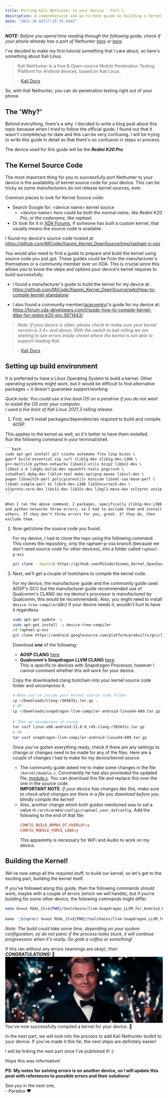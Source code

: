 ```yaml
---
title: Porting Kali Nethunter to your device - Part 1
description: A comprehensive and up-to-date guide on building a kernel and porting Kali Nethunter for any device.
date: "2021-10-02T17:25:35.564Z"
---
```


**_NOTE:_** _Before you spend time reading through the following guide, check if your phone already has a port of Nethunter [here](https://www.kali.org/get-kali/#kali-mobile) or [here](https://stats.nethunter.com/)._

I've decided to make my first tutorial something that I care about, so here's something about Kali Linux.

> Kali NetHunter is a free & Open-source Mobile Penetration Testing Platform for Android devices, based on Kali Linux.
>
> \- [Kali Docs](https://www.kali.org/docs/nethunter/)

So, with Kali Nethunter, you can do penetration testing right out of your phone.

## The 'Why?'

Behind everything, there's a why. I decided to write a blog post about this topic because when I tried to follow the official guide, I found out that it wasn't complete/up-to-date and this can be very confusing. I will be trying to write this guide in detail so that there's no confusion in steps or process.

The device used for this guide will be the **_Redmi K20 Pro_**

## The Kernel Source Code

The most important thing for you to successfully port Nethunter to your device is the availability of kernel source code for your device. This can be tricky as some manufacturers do not release kernel sources, ever.

Common places to look for Kernel Source code:
- Search Google for: <device name\> kernel source
    - _<device name\> here could be both the normal name, like Redmi K20 Pro, or the codename, like raphael._
- Or look for it in [XDA Forums](https://forum.xda-developers.com/), if someone has built a custom kernel, that usually means the source code is available.

I found my device's source code hosted at: https://github.com/MiCode/Xiaomi_Kernel_OpenSource/tree/raphael-p-oss

You would also need to find a guide to prepare and build the kernel using source code you just got. These guides could be from the manufacturer's themselves or a community member over on XDA. This is crucial since this allows you to know the steps and options your device's kernel requires to build successfully.

- I found a manufacturer's guide to build the kernel for my device at: https://github.com/MiCode/Xiaomi_Kernel_OpenSource/wiki/How-to-compile-kernel-standalone

- I also found a community member([acervenky](https://forum.xda-developers.com/m/acervenky.4561985/))'s guide for my device at: https://forum.xda-developers.com/t/guide-how-to-compile-kernel-dtbo-for-redmi-k20-pro.3971443/

>_Note: If your device is older, please check to make sure your kernel version is 3.4+ and above. With the switch to kali rolling we are starting to see errors inside chroot where the kernel is not able to support loading Kali._
>
> \- [Kali Docs](https://www.kali.org/docs/nethunter/porting-nethunter/)

## Setting up build environment

It is preferred to have a Linux Operating System to build a kernel. Other operating systems might work, but it would be difficult to find alternative packages + it doesn't guarantee support/working.

_Quick note: You could use a live boot OS on a pendrive if you do not want to install the OS onto your computer.<br /> I used a live boot of Kali Linux 2021.3 rolling release._

1. First, we'll install packages/dependencies required to build and compile AOSP.

This applies to the kernel as well, so it's better to have them installed. <br />Run the following command in your terminal/shell.

    ```bash
    sudo apt-get install git ccache automake flex lzop bison \
    gperf build-essential zip curl zlib1g-dev zlib1g-dev:i386 \
    g++-multilib python-networkx libxml2-utils bzip2 libbz2-dev \
    libbz2-1.0 libghc-bzlib-dev squashfs-tools pngcrush \
    schedtool dpkg-dev liblz4-tool make optipng maven libssl-dev \
    pwgen libswitch-perl policycoreutils minicom libxml-sax-base-perl \
    libxml-simple-perl bc libc6-dev-i386 lib32ncurses5-dev \
    x11proto-core-dev libx11-dev lib32z-dev libgl1-mesa-dev xsltproc unzip
    ```

    When I ran the above command, 2 packages, specifically zlib1g-dev:i386 and python-networkx threw errors, so I had to exclude them and install others. If they don't throw errors for you, great. If they do, then exclude them.

2. Now get/clone the source code you found.

    For my device, I had to clone the repo using the following command. This clones the repository, only the raphael-p-oss branch (because we don't need source code for other devices), into a folder called `raphael-p-oss`
    ```bash
    git clone --depth=1 https://github.com/MiCode/Xiaomi_Kernel_OpenSource.git -b raphael-p-oss raphael-p-oss
    ```

3. Next, we'll get a couple of toolchains to compile the kernel code.

    For my device, the manufacturer guide and the community guide used AOSP's GCC but the manufacturer guide recommended use of Qualcomm's CLANG (as my device's processor is manufactured by Qualcomm, this would be recommended). Also, you might need to install `device-tree-compiler`(dtc) if your device needs it, wouldn't hurt to have it regardless.

    ```bash
    sudo apt-get update -y
    sudo apt-get install -y device-tree-compiler
    cd raphael-p-oss
    git clone https://android.googlesource.com/platform/prebuilts/gcc/linux-x86/aarch64/aarch64-linux-android-4.9 toolchain
    ```
    Download **_one_** of the following:
    - **AOSP CLANG** [here](https://android.googlesource.com/platform/prebuilts/clang/host/linux-x86/+archive/android-11.0.0_r45/clang-r365631c.tar.gz)
    - **Qualcomm's Snapdragon LLVM CLANG** [here]( https://developer.qualcomm.com/download/sdllvm/snapdragon-llvm-compiler-android-linux64-609.tar.gz).<br />
    This is specific to devices with Snapdragon Processor, however I cannot comment whether this will work for your device.

    Copy the downloaded clang toolchain into your kernel source code folder and uncompress it.

    ```bash
    # When you're inside your kernel source code folder
    cp ~/Downloads/clang-r365631c.tar.gz .
    # OR
    cp ~/Downloads/snapdragon-llvm-compiler-android-linux64-609.tar.gz .

    # Then we uncompress it using
    tar vxzf linux-x86-android-11.0.0_r45-clang-r365631c.tar.gz
    # OR
    tar vxzf snapdragon-llvm-compiler-android-linux64-609.tar.gz
    ```
    
    Once you've gotten everything ready, check if there are any settings to change or changes need to be made for any of the files.
    Here are a couple of changes I had to make for my device/kernel source.

    - The community guide asked me to make some changes in the file `/kernel/module.c`. Conviniently he had also provieded the updated file, [module.c](./module.c). You can download this file and replace this over the one in the source code.<br />
    **IMPORTANT NOTE**: _If your device has changes like this, make sure to check what changes are there in a file you download before you blindly compile the kernel!_
    - Also, another change which both guides mentioned was to set a value in `/arch/arm64/configs/raphael_user_defconfig`. Add the following to the end of that file:
        ```conf
        CONFIG_BUILD_ARM64_DT_OVERLAY=y
        CONFIG_MODULE_FORCE_LOAD=y
        ```
        This apparently is necessary for WiFi and Audio to work on my device. 
    
## Building the Kernel!

We've now setup all the required stuff, to build our kernel, so let's get to the exciting part, building the kernel itself.

If you've followed along this guide, then the following commands should work, maybe with a couple of errors (which we will handle), but if you're building for some other device, the following commands might differ.

```bash
make O=out REAL_CC=${PWD}/toolchains/llvm-Snapdragon_LLVM_for_Android_6.0/prebuilt/linux-x86_64/bin/clang CLANG_TRIPLE=aarch64-linux-gnu- raphael_user_defconfig

make -j$(nproc) O=out REAL_CC=${PWD}/toolchains/llvm-Snapdragon_LLVM_for_Android_6.0/prebuilt/linux-x86_64/bin/clang CLANG_TRIPLE=aarch64-linux-gnu- 2>&1 | tee kernel.log
```
_Note: The build could take some time, depending on your system configuration, so do not panic if the process looks stuck, it will continue progreession when it's ready. Go grab a coffee or something!_

If this ran without any errors (warnings are okay), then **_CONGRATULATIONS_**! 🎉 <br />
<img src="../../assets/cheers.gif" alt="Congratulations" width="600"/><br />
You've now successfully compiled a kernel for your device. 📱

In the next part, we will look into the process to add Kali Nethunter toolkit to your device. If you've made it this far, the next steps are definitely easier!

I will be linking the next part once I've published it! :)

Hope this was informative!

**PS: My notes for solving errors is on another device, so I will update this post with references to possible errors and their solutions!**

See you in the next one,<br />
\- Paradox ❤️
